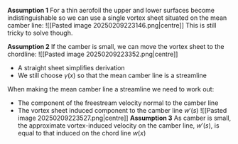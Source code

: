 **Assumption 1**
For a thin aerofoil the upper and lower surfaces become indistinguishable so we can use a single vortex sheet situated on the mean camber line:
![[Pasted image 20250209223146.png|centre]]
This is still tricky to solve though.

**Assumption 2**
If the camber is small, we can move the vortex sheet to the chordline:
![[Pasted image 20250209223352.png|centre]]
- A straight sheet simplifies derivation
- We still choose $\gamma(x)$ so that the mean camber line is a streamline

When making the mean camber line a streamline we need to work out:
- The component of the freestream velocity normal to the camber line
- The vortex sheet induced component to the camber line $w'(s)$
![[Pasted image 20250209223527.png|centre]]
**Assumption 3**
As camber is small, the approximate vortex-induced velocity on the camber line, $w'(s)$, is equal to that induced on the chord line $w(x)$